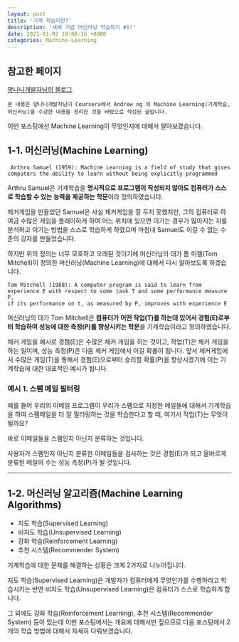 ```yaml
---
layout: post
title: '기계 학습이란?'
description: '새해 기념 머신러닝 학습하기 #1!'
date: 2021-01-02 19:08:16 +0900
categories: Machine-Learning 
---
```

## 참고한 페이지
[망나니개발자님의 블로그][man]

    본 내용은 망나니개발자님이 Coursera에서 Andrew ng 의 Machine Learning(기계학습, 머신러닝)을 수강한 내용을 정리한 것을 바탕으로 작성된 글입니다. 

이번 포스팅에선 Machine Learning이 무엇인지에 대해서 알아보겠습니다.

## 1-1. 머신러닝(Machine Learning)

     Arthru Samuel (1959): Machine Learning is a field of study that gives computers the ability to learn without being explicitly programmed

Arthru Samuel은 기계학습을 **명시적으로 프로그램이 작성되지 않아도 컴퓨터가 스스로 학습할 수 있는 능력을 제공하는 학문**이라 정의하였습니다. 

체커게임을 만들었던 Samuel은 사실 체커게임을 잘 두지 못했지만, 그의 컴퓨터로 하여금 수많은 게임을 플레이하게 하여 어느 위치에 있으면 이기는 경우가 많아지는 지를 분석하고 이기는 방법을 스스로 학습하게 하였으며 마침내 Samuel도 이길 수 없는 수준의 강자를 만들었습니다. 

하지만 위의 정의는 너무 모호하고 오래된 것이기에 머신러닝의 대가 톰 미첼(Tom Mitchell)이 정의한 머신러닝(Machine Learning)에 대해서 다시 알아보도록 하겠습니다.

    Tom Mitchell (1988): A computer program is said to learn from experience E with respect to some task T and some performance measure P,
    if its performance on t, as measured by P, improves with experience E

머신러닝의 대가 Tom Mitchell은 **컴퓨터가 어떤 작업(T)를 하는데 있어서 경험(E)로부터 학습하여 성능에 대한 측정(P)를 향상시키는 학문**을 기계학습이라고 정의하였습니다. 

체커 게임을 예시로 경험(E)은 수많은 체커 게임을 하는 것이고, 작업(T)은 체커 게임을 하는 일이며, 성능 측정(P)은 다음 체커 게임에서 이길 확룔이 됩니다. 앞서 체커게임에서 수많은 게임(T)을 통해서 경험(E)으로부터 승리할 확률(P)을 향상시켰기에 이는 기계학습에 대한 대표적인 예시가 됩니다.

### 예시 1. 스팸 메일 필터링
예를 들어 우리의 이메일 프로그램이 우리가 스팸으로 지정한 메일들에 대해서 기계학습을 하여 스팸메일을 더 잘 필터링하는 것을 학습한다고 할 때, 여기서 작업(T)는 무엇이 될까요?

바로 이메일들을 스팸인지 아닌지 분류하는 것입니다.

사용자가 스팸인지 아닌지 분류한 이메일들을 검사하는 것은 경험(E)가 되고 올바르게 분류된 메일의 수는 성능 측정(P)가 될 것입니다.

---

## 1-2. 머신러닝 알고리즘(Machine Learning Algorithms)
- 지도 학습(Supervised Learning)
- 비지도 학습(Unsupervised Learning)
- 강화 학습(Reinforcement Learning)
- 추천 시스템(Recommender System)
    
기계학습에 대한 문제를 해결하는 상황은 크게 2가지로 나누어집니다. 

지도 학습(Supervised Learning)은 개발자가 컴퓨터에게 무엇인가를 수행하라고 학습시키는 반면 비지도 학습(Unsupervised Learning)은 컴퓨터가 스스로 학습하게 합니다. 

그 외에도 강화 학습(Reinforcement Learning), 추천 시스템(Recommender System) 등이 있는데 이번 포스팅에서는 개요에 대해서만 짚으므로 다음 포스팅에서 2개의 학습 방법에 대해서 자세히 다뤄보겠습니다.




[man]: https://mangkyu.tistory.com/31?category=767742